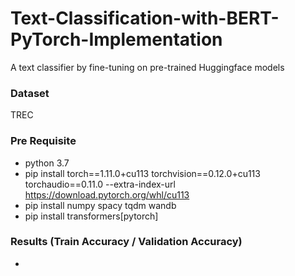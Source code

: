 # Text-Classification-with-BERT-PyTorch-Implementation
A text classifier by fine-tuning on pre-trained Huggingface models


### Dataset
TREC 
  
  
### Pre Requisite
* python 3.7
* pip install torch==1.11.0+cu113 torchvision==0.12.0+cu113 torchaudio==0.11.0 --extra-index-url https://download.pytorch.org/whl/cu113
* pip install numpy spacy tqdm wandb 
* pip install transformers[pytorch]

### Results (Train Accuracy / Validation Accuracy)
* 
